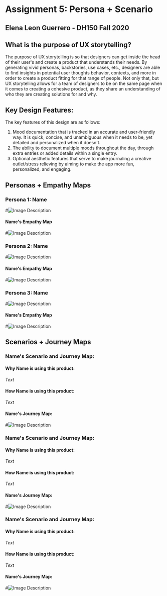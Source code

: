 # Assignment 5: Persona + Scenario

## Elena Leon Guerrero - DH150 Fall 2020



## What is the purpose of UX storytelling?

The purpose of UX storytelling is so that designers can get inside the head of their user's and create a product that understands their needs. By generating vivid personas, backstories, use cases, etc., designers are able to find insights in potential user thoughts behavior, contexts, and more in order to create a product fitting for that range of people. Not only that, but UX storytelling allows for a team of designers to be on the same page when it comes to creating a cohesive product, as they share an understanding of who they are creating solutions for and why. 



## Key Design Features:

The key features of this design are as follows:

1) Mood documentation that is tracked in an accurate and user-friendly way. It is quick, concise, and unambiguous when it needs to be, yet detailed and personalized when it doesn't.
2) The ability to document multiple moods throughout the day, through extra entries or added details within a single entry.
3) Optional aesthetic features that serve to make journaling a creative outlet/stress relieving by aiming to make the app more fun, personalized, and engaging.



## Personas + Empathy Maps

### Persona 1: Name

#![Image Description](imagenamenospaces.jpeg)

#### Name's Empathy Map

#![Image Description](imagenamenospaces.jpeg)


### Persona 2: Name

#![Image Description](imagenamenospaces.jpeg)

#### Name's Empathy Map

#![Image Description](imagenamenospaces.jpeg)

### Persona 3: Name

#![Image Description](imagenamenospaces.jpeg)

#### Name's Empathy Map

#![Image Description](imagenamenospaces.jpeg)



## Scenarios + Journey Maps

### Name's Scenario and Journey Map:

#### Why Name is using this product:
*Text*

#### How Name is using this product:
*Text*

#### Name's Journey Map:

#![Image Description](imagenamenospaces.jpeg)


### Name's Scenario and Journey Map:

#### Why Name is using this product:
*Text*

#### How Name is using this product:
*Text*

#### Name's Journey Map:

#![Image Description](imagenamenospaces.jpeg)


### Name's Scenario and Journey Map:

#### Why Name is using this product:
*Text*

#### How Name is using this product:
*Text*

#### Name's Journey Map:

#![Image Description](imagenamenospaces.jpeg)
